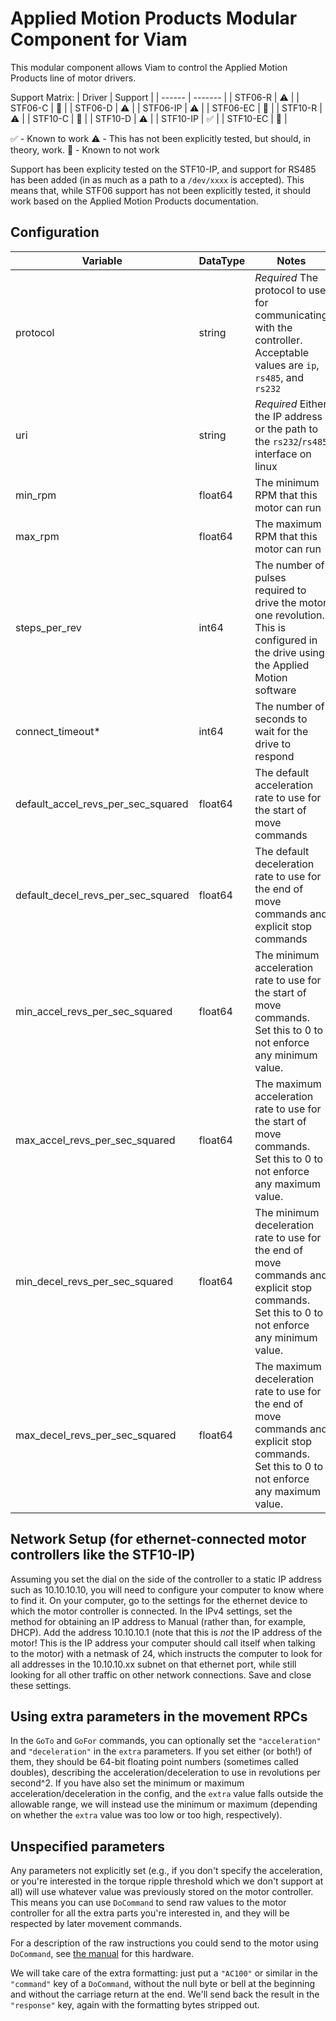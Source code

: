 # Applied Motion Products Modular Component for Viam

This modular component allows Viam to control the Applied Motion Products line of motor drivers.

Support Matrix:
| Driver | Support |
| ------ | ------- |
| STF06-R | :warning: |
| STF06-C | :no_entry_sign: |
| STF06-D | :warning: |
| STF06-IP | :warning: |
| STF06-EC | :no_entry_sign: |
| STF10-R | :warning: |
| STF10-C | :no_entry_sign: |
| STF10-D | :warning: |
| STF10-IP | :white_check_mark: |
| STF10-EC | :no_entry_sign: |

:white_check_mark: - Known to work
:warning: - This has not been explicitly tested, but should, in theory, work.
:no_entry_sign: - Known to not work

Support has been explicity tested on the STF10-IP, and support for RS485 has been added (in as much as a path to a `/dev/xxxx` is accepted). This means that, while STF06 support has not been explicitly tested, it should work based on the Applied Motion Products documentation.

## Configuration
| Variable | DataType | Notes |
| -------- | -------- | ----- |
| protocol | string   | *Required* The protocol to use for communicating with the controller. Acceptable values are `ip`, `rs485`, and `rs232` |
| uri      | string   | *Required* Either the IP address or the path to the `rs232`/`rs485` interface on linux |
| min_rpm  | float64  | The minimum RPM that this motor can run |
| max_rpm  | float64  | The maximum RPM that this motor can run |
| steps_per_rev | int64 | The number of pulses required to drive the motor one revolution. This is configured in the drive using the Applied Motion software |
| connect_timeout* | int64 | The number of seconds to wait for the drive to respond |
| default_accel_revs_per_sec_squared | float64 | The default acceleration rate to use for the start of move commands |
| default_decel_revs_per_sec_squared | float64 | The default deceleration rate to use for the end of move commands and explicit stop commands |
| min_accel_revs_per_sec_squared | float64 | The minimum acceleration rate to use for the start of move commands. Set this to 0 to not enforce any minimum value. |
| max_accel_revs_per_sec_squared | float64 | The maximum acceleration rate to use for the start of move commands. Set this to 0 to not enforce any maximum value. |
| min_decel_revs_per_sec_squared | float64 | The minimum deceleration rate to use for the end of move commands and explicit stop commands. Set this to 0 to not enforce any minimum value. |
| max_decel_revs_per_sec_squared | float64 | The maximum deceleration rate to use for the end of move commands and explicit stop commands. Set this to 0 to not enforce any maximum value. |

## Network Setup (for ethernet-connected motor controllers like the STF10-IP)

Assuming you set the dial on the side of the controller to a static IP address such as 10.10.10.10, you will need to configure your computer to know where to find it. On your computer, go to the settings for the ethernet device to which the motor controller is connected. In the IPv4 settings, set the method for obtaining an IP address to Manual (rather than, for example, DHCP). Add the address 10.10.10.1 (note that this is _not_ the IP address of the motor! This is the IP address your computer should call itself when talking to the motor) with a netmask of 24, which instructs the computer to look for all addresses in the 10.10.10.xx subnet on that ethernet port, while still looking for all other traffic on other network connections. Save and close these settings.

## Using extra parameters in the movement RPCs

In the `GoTo` and `GoFor` commands, you can optionally set the `"acceleration"` and `"deceleration"` in the `extra` parameters. If you set either (or both!) of them, they should be 64-bit floating point numbers (sometimes called doubles), describing the acceleration/deceleration to use in revolutions per second^2. If you have also set the minimum or maximum acceleration/deceleration in the config, and the `extra` value falls outside the allowable range, we will instead use the minimum or maximum (depending on whether the `extra` value was too low or too high, respectively).

## Unspecified parameters

Any parameters not explicitly set (e.g., if you don't specify the acceleration, or you're interested in the torque ripple threshold which we don't support at all) will use whatever value was previously stored on the motor controller. This means you can use `DoCommand` to send raw values to the motor controller for all the extra parts you're interested in, and they will be respected by later movement commands.

For a description of the raw instructions you could send to the motor using `DoCommand`, see [the manual](https://appliedmotion.s3.amazonaws.com/Host-Command-Reference_920-0002W_0.pdf) for this hardware.

We will take care of the extra formatting: just put a `"AC100"` or similar in the `"command"` key of a `DoCommand`, without the null byte or bell at the beginning and without the carriage return at the end. We'll send back the result in the `"response"` key, again with the formatting bytes stripped out.

